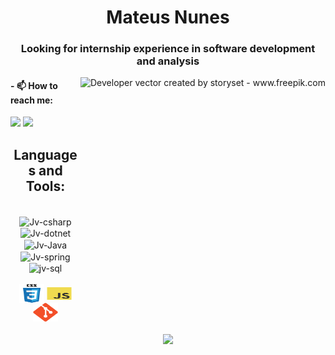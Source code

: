 <h1 align="center">Mateus Nunes</h1>
<h3 align="center">Looking for internship experience in software development and analysis</h3>

<img align="right" alt="Developer vector created by storyset - www.freepik.com" height="380" src="https://cdn.discordapp.com/attachments/1076560271646150738/1154878279858266224/Hand_coding-bro.png">

<h4> - 📫 How to reach me:</h4>
 <a href = "[mateus.oliv.nunes@gmail.com](https://mail.google.com/mail/u/1/#advanced-search/to=mateus.oliv.nunes%40gmail.com&query=in%3Asent&isrefinement=true&todisplay=Mateus+Nunes?compose=new)"><img src="https://img.shields.io/badge/-Gmail-%23333?style=for-the-badge&logo=gmail&logoColor=white" target="_blank"></a>
  <a target="_blank" href="https://www.linkedin.com/in/mateus-oliv/" alt="Linkedin">
  <img src="https://img.shields.io/badge/-LinkedIn-%230077B5?style=for-the-badge&logo=linkedin&logoColor=white" target="_blank"></a> 

  <h2 align="center">Languages and Tools:</h2>
<div align="center">
<div style="display: inline_block"><br>
  
          
  <img align="center" alt="Jv-csharp" height="30" width="40" src="https://cdn.jsdelivr.net/gh/devicons/devicon/icons/csharp/csharp-original.svg">
  
  <img align="center" alt="Jv-dotnet" height="30" width="40" src="https://cdn.jsdelivr.net/gh/devicons/devicon/icons/dotnetcore/dotnetcore-original.svg">
  <img align="center" alt="Jv-Java" height="30" width="40" src="https://cdn.jsdelivr.net/gh/devicons/devicon/icons/java/java-original-wordmark.svg">
  <img align="center" alt="Jv-spring" height="30" width="40" src="https://cdn.jsdelivr.net/gh/devicons/devicon/icons/spring/spring-original.svg">

  <img align="center" alt="jv-sql" height="30" width="40" src="https://cdn.jsdelivr.net/gh/devicons/devicon/icons/mysql/mysql-original-wordmark.svg">

</div>
  
<br>
<img align="center" height="30" width="40" src="https://raw.githubusercontent.com/devicons/devicon/master/icons/css3/css3-original-wordmark.svg"></img>
<img align="center" height="20" width="40" src="https://raw.githubusercontent.com/devicons/devicon/master/icons/javascript/javascript-original.svg"></img>
<img align="center" height="30" width="40" src="https://raw.githubusercontent.com/devicons/devicon/master/icons/git/git-original.svg"></img>
</div>
<div align="center">
<br>
<div align="center">

<a href="https://github.com/MateusOliv">
  <img align="center" src="https://github-readme-stats.vercel.app/api/top-langs/?username=MateusOliv&theme=light&hide_langs_below=1" />
</a>

</div>
